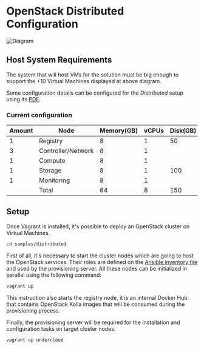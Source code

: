 # OpenStack Distributed Configuration

![Diagram](../../doc/img/diagram_distributed.png)

## Host System Requirements

The system that will host VMs for the solution must be big enough to
support the +10 Virtual Machines displayed at above diagram.

Some configuration details can be configured for the *Distributed*
setup using its [PDF](pdf.yml).

### Current configuration

| Amount | Node               | Memory(GB) | vCPUs | Disk(GB) |
|--------|--------------------|------------|-------|----------|
| 1      | Registry           | 8          | 1     | 50       |
| 3      | Controller/Network | 8          | 1     |          |
| 1      | Compute            | 8          | 1     |          |
| 1      | Storage            | 8          | 1     | 100      |
| 1      | Monitoring         | 8          | 1     |          |
|        | Total              | 64         | 8     | 150      |

## Setup

Once Vagrant is installed, it's possible to deploy an OpenStack
cluster on Virtual Machines.

```bash
cd samples/distributed
```

First of all, it's necessary to start the cluster nodes which are
going to host the OpenStack services. Their roles are defined on the
[Ansible inventory file](hosts.ini) and used by the provisioning
server. All these nodes can be initialized in parallel using the
following command:

```bash
vagrant up
```

This instruction also starts the registry node, it is an internal
Docker Hub that contains OpenStack Kolla images that will be consumed
during the provisioning process.

Finally, the provisioning server will be required for the installation
and configuration tasks on target cluster nodes.

```bash
vagrant up undercloud
```
